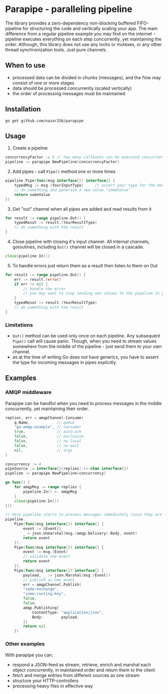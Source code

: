 Parapipe - paralleling pipeline
===============================

The library provides a zero-dependency non-blocking buffered FIFO-pipeline for structuring the code and vertically scaling your app. 
The main difference from a regular pipeline example you may find on the internet - pipeline executes everything on each step concurrently,
yet maintaining the order. Although, this library does not use any locks or mutexes, or any other thread synchronization
tools. Just pure channels.

When to use
-----------

* processed data can be divided in chunks (messages), and the flow may consist of one or more stages
* data should be processed concurrently (scaled vertically)
* the order of processing messages must be maintained

Installation
------------

```
go get github.com/nazar256/parapipe
```

Usage
-----

1. Create a pipeline

```go
concurrencyFactor := 5 // how many callbacks can be executed concurrently for each pipe
pipeline := parapipe.NewPipeline(concurrencyFactor)
```

2. Add pipes - call `Pipe()` method one or more times
```go
pipeline.Pipe(func(msg interface{}) interface{} {
    typedMsg := msg.(YourInputType)     // assert your type for the message
    // do something and generate a new value "someValue"
    return someValue
})
   ```
3. Get "out" channel when all pipes are added and read results from it
```go
for result := range pipeline.Out() {
    typedResut := result.(YourResultType)
    // do something with the result
}
```
4. Close pipeline with closing it's input channel. All internal channels, goroutines, including `Out()` channel will be
   closed in a cascade.
```go
close(pipeline.In())
```   

5. To handle errors just return them as a result then listen to them on Out
```go
for result := range pipeline.Out() {
    err := result.(error)
    if err != nil {
        // handle the error
        // you may want to stop sending new values to the pipeline in your own way and do close(pipeline.In())
    }   
    typedResut := result.(YourResultType)
    // do something with the result
}
```

### Limitations

* `Out()` method can be used only once on each pipeline. Any subsequent `Pipe()` call will cause panic. Though, when you
  need to stream values somewhere from the middle of the pipeline - just send them to your own channel.
* as at the time of writing Go does not have generics, you have to assert the type for incoming messages in pipes explicitly.

Examples
--------

### AMQP middleware

Parapipe can be handful when you need to process messages in the middle concurrently, yet maintaining their order.

```go
replies, err = amqpChannel.Consume(
    q.Name,            // queue
    "go-amqp-example", // consumer
    true,              // auto-ack
    false,             // exclusive
    false,             // no-local
    false,             // no-wait
    nil,               // args
)

concurrency := 4
pipeSource := interface{}(replies).(<-chan interface{})
pipeline := parapipe.NewPipeline(concurrency)

go func() {
    for amqpMsg := range replies {
        pipeline.In() <- amqpMsg
    }
    close(pipeline.In())
}()

// here pipeline starts to process messages immediately (once they are sent above) even before "Out()" is called
pipeline.
    Pipe(func(msg interface{}) interface{} {
        event := &Event{}
        _ = json.Unmarshal(msg.(amqp.Delivery).Body, event)
        return event
    }).
    Pipe(func(msg interface{}) interface{} {
        event := msg.(Event)
        // validate the event
        return event
    }).
    Pipe(func(msg interface{}) interface{} {
        payload, _ := json.Marshal(msg.(Event))
        // publish as new event
        err = amqpChannel.Publish(
        "some-exchange",
        "some:routing:key",
        false,
        false,
        amqp.Publishing{
            ContentType: "application/json",
            Body:        payload,
        })
        return nil
    })
```

### Other examples

With parapipe you can:

  * respond a JSON-feed as stream, retrieve, enrich and marshal each object concurrently, in maintained order and return them to the client
  * fetch and merge entries from different sources as one stream
  * structure your HTTP-controllers
  * processing heavy files in effective way
